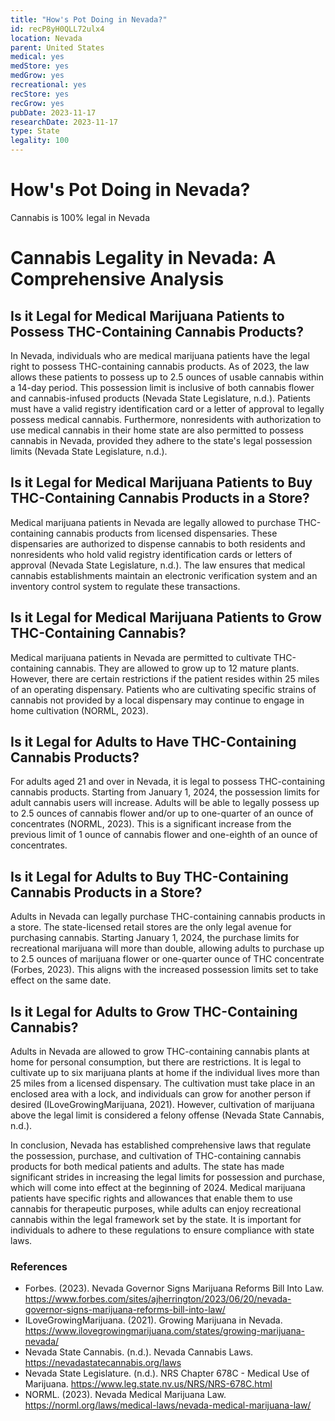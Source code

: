 ```yaml
---
title: "How's Pot Doing in Nevada?"
id: recP8yH0QLL72ulx4
location: Nevada
parent: United States
medical: yes
medStore: yes
medGrow: yes
recreational: yes
recStore: yes
recGrow: yes
pubDate: 2023-11-17
researchDate: 2023-11-17
type: State
legality: 100
---
```


# How's Pot Doing in Nevada?

<p class="howsit">Cannabis is 100% legal in Nevada</p>

# Cannabis Legality in Nevada: A Comprehensive Analysis

## Is it Legal for Medical Marijuana Patients to Possess THC-Containing Cannabis Products?

In Nevada, individuals who are medical marijuana patients have the legal right to possess THC-containing cannabis products. As of 2023, the law allows these patients to possess up to 2.5 ounces of usable cannabis within a 14-day period. This possession limit is inclusive of both cannabis flower and cannabis-infused products (Nevada State Legislature, n.d.). Patients must have a valid registry identification card or a letter of approval to legally possess medical cannabis. Furthermore, nonresidents with authorization to use medical cannabis in their home state are also permitted to possess cannabis in Nevada, provided they adhere to the state's legal possession limits (Nevada State Legislature, n.d.).

## Is it Legal for Medical Marijuana Patients to Buy THC-Containing Cannabis Products in a Store?

Medical marijuana patients in Nevada are legally allowed to purchase THC-containing cannabis products from licensed dispensaries. These dispensaries are authorized to dispense cannabis to both residents and nonresidents who hold valid registry identification cards or letters of approval (Nevada State Legislature, n.d.). The law ensures that medical cannabis establishments maintain an electronic verification system and an inventory control system to regulate these transactions.

## Is it Legal for Medical Marijuana Patients to Grow THC-Containing Cannabis?

Medical marijuana patients in Nevada are permitted to cultivate THC-containing cannabis. They are allowed to grow up to 12 mature plants. However, there are certain restrictions if the patient resides within 25 miles of an operating dispensary. Patients who are cultivating specific strains of cannabis not provided by a local dispensary may continue to engage in home cultivation (NORML, 2023).

## Is it Legal for Adults to Have THC-Containing Cannabis Products?

For adults aged 21 and over in Nevada, it is legal to possess THC-containing cannabis products. Starting from January 1, 2024, the possession limits for adult cannabis users will increase. Adults will be able to legally possess up to 2.5 ounces of cannabis flower and/or up to one-quarter of an ounce of concentrates (NORML, 2023). This is a significant increase from the previous limit of 1 ounce of cannabis flower and one-eighth of an ounce of concentrates.

## Is it Legal for Adults to Buy THC-Containing Cannabis Products in a Store?

Adults in Nevada can legally purchase THC-containing cannabis products in a store. The state-licensed retail stores are the only legal avenue for purchasing cannabis. Starting January 1, 2024, the purchase limits for recreational marijuana will more than double, allowing adults to purchase up to 2.5 ounces of marijuana flower or one-quarter ounce of THC concentrate (Forbes, 2023). This aligns with the increased possession limits set to take effect on the same date.

## Is it Legal for Adults to Grow THC-Containing Cannabis?

Adults in Nevada are allowed to grow THC-containing cannabis plants at home for personal consumption, but there are restrictions. It is legal to cultivate up to six marijuana plants at home if the individual lives more than 25 miles from a licensed dispensary. The cultivation must take place in an enclosed area with a lock, and individuals can grow for another person if desired (ILoveGrowingMarijuana, 2021). However, cultivation of marijuana above the legal limit is considered a felony offense (Nevada State Cannabis, n.d.).

In conclusion, Nevada has established comprehensive laws that regulate the possession, purchase, and cultivation of THC-containing cannabis products for both medical patients and adults. The state has made significant strides in increasing the legal limits for possession and purchase, which will come into effect at the beginning of 2024. Medical marijuana patients have specific rights and allowances that enable them to use cannabis for therapeutic purposes, while adults can enjoy recreational cannabis within the legal framework set by the state. It is important for individuals to adhere to these regulations to ensure compliance with state laws.

### References

- Forbes. (2023). Nevada Governor Signs Marijuana Reforms Bill Into Law. https://www.forbes.com/sites/ajherrington/2023/06/20/nevada-governor-signs-marijuana-reforms-bill-into-law/
- ILoveGrowingMarijuana. (2021). Growing Marijuana in Nevada. https://www.ilovegrowingmarijuana.com/states/growing-marijuana-nevada/
- Nevada State Cannabis. (n.d.). Nevada Cannabis Laws. https://nevadastatecannabis.org/laws
- Nevada State Legislature. (n.d.). NRS Chapter 678C - Medical Use of Marijuana. https://www.leg.state.nv.us/NRS/NRS-678C.html
- NORML. (2023). Nevada Medical Marijuana Law. https://norml.org/laws/medical-laws/nevada-medical-marijuana-law/
